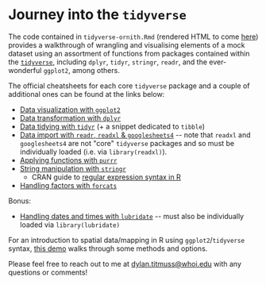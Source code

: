 # Journey into the `tidyverse`

The code contained in `tidyverse-ornith.Rmd` (rendered HTML to come [here]()) provides a walkthrough of wrangling and visualising elements of a mock dataset using an assortment of functions from packages contained within the [`tidyverse`](https://www.tidyverse.org/packages/), including `dplyr`, `tidyr`, `stringr`, `readr`, and the ever-wonderful `ggplot2`, among others.

The official cheatsheets for each core `tidyverse` package and a couple of additional ones can be found at the links below:
* [Data visualization with `ggplot2`](https://rstudio.github.io/cheatsheets/data-visualization.pdf)
* [Data transformation with `dplyr`](https://rstudio.github.io/cheatsheets/data-transformation.pdf)
* [Data tidying with `tidyr`](https://rstudio.github.io/cheatsheets/tidyr.pdf) (+ a snippet dedicated to `tibble`)
* [Data import with `readr`, `readxl` & `googlesheets4`](https://rstudio.github.io/cheatsheets/data-import.pdf) -- note that `readxl` and `googlesheets4` are not "core" `tidyverse` packages and so must be individually loaded (i.e. via `library(readxl)`).
* [Applying functions with `purrr`](https://rstudio.github.io/cheatsheets/purrr.pdf)
* [String manipulation with `stringr`](https://rstudio.github.io/cheatsheets/strings.pdf)
  * CRAN guide to [regular expression syntax in R](https://cran.r-project.org/web/packages/stringr/vignettes/regular-expressions.html)
* [Handling factors with `forcats`](https://rstudio.github.io/cheatsheets/factors.pdf)

Bonus:
* [Handling dates and times with `lubridate`](https://rstudio.github.io/cheatsheets/lubridate.pdf) -- must also be individually loaded via `library(lubridate)`

For an introduction to spatial data/mapping in R using `ggplot2`/`tidyverse` syntax, [this demo](https://github.com/FDylanT/2023-wos-geospatial-workshop) walks through some methods and options.

Please feel free to reach out to me at dylan.titmuss@whoi.edu with any questions or comments!
